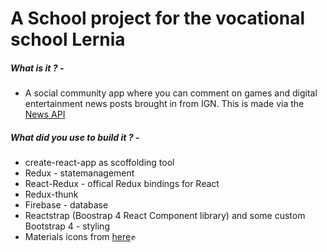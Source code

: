 # A School project for the vocational school Lernia

##### **What is it ? -** 
* A social community app where you can comment on games and digital entertainment news posts brought in from IGN. This is made via the [News API](https://newsapi.org/)

##### **What did you use to build it ? -**
* create-react-app as scoffolding tool
* Redux - statemanagement
* React-Redux - offical Redux bindings for React
* Redux-thunk
* Firebase - database
* Reactstrap (Boostrap 4 React Component library) and some custom Bootstrap 4 - styling
* Materials icons from [here](https://material.io/icons/):fist:
